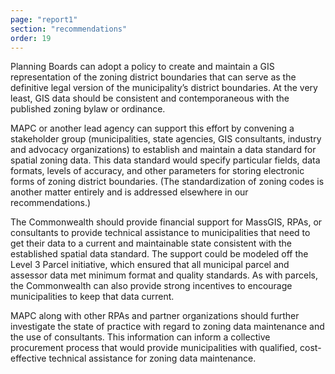 ```yaml
---
page: "report1"
section: "recommendations"
order: 19
---
```

Planning Boards can adopt a policy to create and maintain a GIS representation of the zoning district boundaries that can serve as the definitive legal version of the municipality’s district boundaries. At the very least, GIS data should be consistent and contemporaneous with the published zoning bylaw or ordinance.

MAPC or another lead agency can support this effort by convening a stakeholder group (municipalities, state agencies, GIS consultants, industry and advocacy organizations) to establish and maintain a data standard for spatial zoning data. This data standard would specify particular fields, data formats, levels of accuracy, and other parameters for storing electronic forms of zoning district boundaries. (The standardization of zoning codes is another matter entirely and is addressed elsewhere in our recommendations.)

The Commonwealth should provide financial support for MassGIS, RPAs, or consultants to provide technical assistance to municipalities that need to get their data to a current and maintainable state consistent with the established spatial data standard. The support could be modeled off the Level 3 Parcel initiative, which ensured that all municipal parcel and assessor data met minimum format and quality standards. As with parcels, the Commonwealth can also provide strong incentives to encourage municipalities to keep that data current.

MAPC along with other RPAs and partner organizations should further investigate the state of practice with regard to zoning data maintenance and the use of consultants. This information can inform a collective procurement process that would provide municipalities with qualified, cost-effective technical assistance for zoning data maintenance.